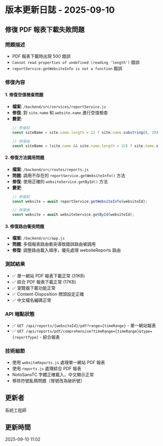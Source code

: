 # 版本更新日誌 - 2025-09-10

## 修復 PDF 報表下載失敗問題

### 問題描述
- PDF 報表下載時出現 500 錯誤
- `Cannot read properties of undefined (reading 'length')` 錯誤
- `reportService.getWebsiteInfo is not a function` 錯誤

### 修復內容

#### 1. 修復空值檢查問題
- **檔案**: `/backend/src/services/reportService.js`
- **修復**: 對 `site.name` 和 `website.name` 進行空值檢查
- **變更**:
  ```javascript
  // 修復前
  const siteName = site.name.length > 22 ? site.name.substring(0, 19) + '...' : site.name;
  
  // 修復後  
  const siteName = (site.name && site.name.length > 22) ? site.name.substring(0, 19) + '...' : (site.name || 'Unknown');
  ```

#### 2. 修復方法調用問題
- **檔案**: `/backend/src/routes/reports.js`
- **問題**: 調用不存在的 `reportService.getWebsiteInfo()` 方法
- **修復**: 使用正確的 `websiteService.getById()` 方法
- **變更**:
  ```javascript
  // 修復前
  const website = await reportService.getWebsiteInfo(websiteId);
  
  // 修復後
  const website = await websiteService.getById(websiteId);
  ```

#### 3. 修復路由衝突問題
- **檔案**: `/backend/src/app.js`
- **問題**: 多個報表路由衝突導致錯誤路由被調用
- **修復**: 調整路由載入順序，優先處理 websiteReports 路由

### 測試結果
- ✅ 單一網站 PDF 報表下載正常 (31KB)
- ✅ 綜合 PDF 報表下載正常 (17KB)  
- ✅ 瀏覽器下載功能正常
- ✅ Content-Disposition 標頭設定正確
- ✅ 中文檔名編碼正常

### API 端點狀態
- ✅ `GET /api/reports/{websiteId}/pdf?range={timeRange}` - 單一網站報表
- ✅ `GET /api/reports/pdf/comprehensive?timeRange={timeRange}&type={reportType}` - 綜合報表

### 技術細節
- 使用 `websiteReports.js` 處理單一網站 PDF 報表
- 使用 `reports.js` 處理綜合 PDF 報表
- NotoSansTC 字體正確載入，中文顯示正常
- 移除符號亂碼問題（冒號改為破折號）

## 更新者
系統工程師

## 更新時間
2025-09-10 11:02